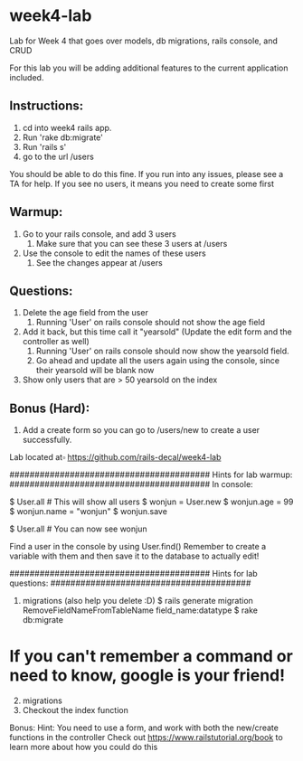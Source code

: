 week4-lab
=========

Lab for Week 4 that goes over models, db migrations, rails console, and CRUD

For this lab you will be adding additional features to the current application included.

Instructions:
------------
1. cd into week4 rails app.
2. Run 'rake db:migrate' 
3. Run 'rails s'
4. go to the url /users

You should be able to do this fine. If you run into any issues, please see a TA for help.
If you see no users, it means you need to create some first

Warmup:
-------
1. Go to your rails console, and add 3 users
    1. Make sure that you can see these 3 users at /users
2. Use the console to edit the names of these users
    1. See the changes appear at /users
  
  
Questions:
----------
1. Delete the age field from the user
     1. Running 'User' on rails console should not show the age field 
2. Add it back, but this time call it "yearsold" (Update the edit form and the controller as well)
     1. Running 'User' on rails console should now show the yearsold field.
     2. Go ahead and update all the users again using the console, since their yearsold will be blank now
3. Show only users that are > 50 yearsold on the index

Bonus (Hard):
------
1. Add a create form so you can go to /users/new to create a user successfully.


Lab located at▫
https://github.com/rails-decal/week4-lab

########################################
Hints for lab warmup:
########################################
In console:

$ User.all # This will show all users
$ wonjun = User.new
$ wonjun.age = 99
$ wonjun.name = "wonjun"
$ wonjun.save

$ User.all # You can now see wonjun

Find a user in the console by using User.find(<id>)
Remember to create a variable with them and then save it to the database to actually edit!

########################################
Hints for lab questions:
########################################
1. migrations (also help you delete :D)
$ rails generate migration RemoveFieldNameFromTableName field_name:datatype
$ rake db:migrate
# If you can't remember a command or need to know, google is your friend!
2. migrations
3. Checkout the index function

Bonus:
Hint: You need to use a form, and work with both the new/create functions in the controller
Check out https://www.railstutorial.org/book to learn more about how you could do this

